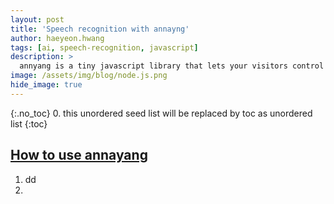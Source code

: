 ```yaml
---
layout: post
title: 'Speech recognition with annayng' 
author: haeyeon.hwang
tags: [ai, speech-recognition, javascript]
description: >
  annyang is a tiny javascript library that lets your visitors control your site with voice commands. annyang supports multiple languages, has no dependencies, weighs just 2kb and is free to use.
image: /assets/img/blog/node.js.png
hide_image: true
---
```

{:.no_toc}
0. this unordered seed list will be replaced by toc as unordered list
{:toc}

## [**How to use annayang**](https://www.talater.com/annyang/)
1. dd
2. 